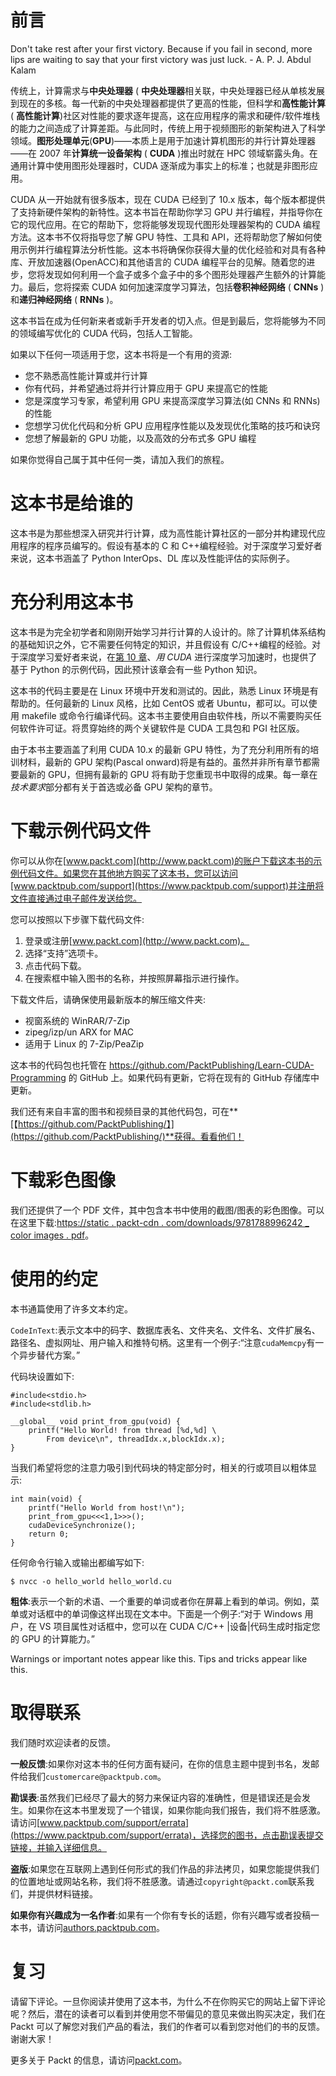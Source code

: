 # 前言

Don't take rest after your first victory. Because if you fail in second, more lips are waiting to say that your first victory was just luck. - A. P. J. Abdul Kalam

传统上，计算需求与**中央处理器** ( **中央处理器**相关联，中央处理器已经从单核发展到现在的多核。每一代新的中央处理器都提供了更高的性能，但科学和**高性能计算** ( **高性能计算**)社区对性能的要求逐年提高，这在应用程序的需求和硬件/软件堆栈的能力之间造成了计算差距。与此同时，传统上用于视频图形的新架构进入了科学领域。**图形处理单元**(**GPU**)——本质上是用于加速计算机图形的并行计算处理器——在 2007 年**计算统一设备架构** ( **CUDA** )推出时就在 HPC 领域崭露头角。在通用计算中使用图形处理器时，CUDA 逐渐成为事实上的标准；也就是非图形应用。

CUDA 从一开始就有很多版本，现在 CUDA 已经到了 10.x 版本，每个版本都提供了支持新硬件架构的新特性。这本书旨在帮助你学习 GPU 并行编程，并指导你在它的现代应用。在它的帮助下，您将能够发现现代图形处理器架构的 CUDA 编程方法。这本书不仅将指导您了解 GPU 特性、工具和 API，还将帮助您了解如何使用示例并行编程算法分析性能。这本书将确保你获得大量的优化经验和对具有各种库、开放加速器(OpenACC)和其他语言的 CUDA 编程平台的见解。随着您的进步，您将发现如何利用一个盒子或多个盒子中的多个图形处理器产生额外的计算能力。最后，您将探索 CUDA 如何加速深度学习算法，包括**卷积神经网络** ( **CNNs** )和**递归神经网络** ( **RNNs** )。

这本书旨在成为任何新来者或新手开发者的切入点。但是到最后，您将能够为不同的领域编写优化的 CUDA 代码，包括人工智能。

如果以下任何一项适用于您，这本书将是一个有用的资源:

*   您不熟悉高性能计算或并行计算
*   你有代码，并希望通过将并行计算应用于 GPU 来提高它的性能
*   您是深度学习专家，希望利用 GPU 来提高深度学习算法(如 CNNs 和 RNNs)的性能
*   您想学习优化代码和分析 GPU 应用程序性能以及发现优化策略的技巧和诀窍
*   您想了解最新的 GPU 功能，以及高效的分布式多 GPU 编程

如果你觉得自己属于其中任何一类，请加入我们的旅程。

# 这本书是给谁的

这本书是为那些想深入研究并行计算，成为高性能计算社区的一部分并构建现代应用程序的程序员编写的。假设有基本的 C 和 C++编程经验。对于深度学习爱好者来说，这本书涵盖了 Python InterOps、DL 库以及性能评估的实际例子。

# 充分利用这本书

这本书是为完全初学者和刚刚开始学习并行计算的人设计的。除了计算机体系结构的基础知识之外，它不需要任何特定的知识，并且假设有 C/C++编程的经验。对于深度学习爱好者来说，在[第 10 章](10.html)、*用 CUDA* 进行深度学习加速时，也提供了基于 Python 的示例代码，因此预计该章会有一些 Python 知识。

这本书的代码主要是在 Linux 环境中开发和测试的。因此，熟悉 Linux 环境是有帮助的。任何最新的 Linux 风格，比如 CentOS 或者 Ubuntu，都可以。可以使用 makefile 或命令行编译代码。这本书主要使用自由软件栈，所以不需要购买任何软件许可证。将贯穿始终的两个关键软件是 CUDA 工具包和 PGI 社区版。

由于本书主要涵盖了利用 CUDA 10.x 的最新 GPU 特性，为了充分利用所有的培训材料，最新的 GPU 架构(Pascal onward)将是有益的。虽然并非所有章节都需要最新的 GPU，但拥有最新的 GPU 将有助于您重现书中取得的成果。每一章在*技术要求*部分都有关于首选或必备 GPU 架构的章节。

# 下载示例代码文件

你可以从你在[www.packt.com](http://www.packt.com)的账户下载这本书的示例代码文件。如果您在其他地方购买了这本书，您可以访问[www.packtpub.com/support](https://www.packtpub.com/support)并注册将文件直接通过电子邮件发送给您。

您可以按照以下步骤下载代码文件:

1.  登录或注册[www.packt.com](http://www.packt.com)。
2.  选择“支持”选项卡。
3.  点击代码下载。
4.  在搜索框中输入图书的名称，并按照屏幕指示进行操作。

下载文件后，请确保使用最新版本的解压缩文件夹:

*   视窗系统的 WinRAR/7-Zip
*   zipeg/izp/un ARX for MAC
*   适用于 Linux 的 7-Zip/PeaZip

这本书的代码包也托管在 https://github.com/PacktPublishing/Learn-CUDA-Programming 的 GitHub 上。如果代码有更新，它将在现有的 GitHub 存储库中更新。

我们还有来自丰富的图书和视频目录的其他代码包，可在**[【https://github.com/PacktPublishing/】](https://github.com/PacktPublishing/)**获得。看看他们！

# 下载彩色图像

我们还提供了一个 PDF 文件，其中包含本书中使用的截图/图表的彩色图像。可以在这里下载:[https://static . packt-cdn . com/downloads/9781788996242 _ color images . pdf](_ColorImages.pdf)。

# 使用的约定

本书通篇使用了许多文本约定。

`CodeInText`:表示文本中的码字、数据库表名、文件夹名、文件名、文件扩展名、路径名、虚拟网址、用户输入和推特句柄。这里有一个例子:“注意`cudaMemcpy`有一个异步替代方案。”

代码块设置如下:

```
#include<stdio.h>
#include<stdlib.h>

__global__ void print_from_gpu(void) {
    printf("Hello World! from thread [%d,%d] \
        From device\n", threadIdx.x,blockIdx.x);
}
```

当我们希望将您的注意力吸引到代码块的特定部分时，相关的行或项目以粗体显示:

```
int main(void) {
    printf("Hello World from host!\n");
    print_from_gpu<<<1,1>>>();
    cudaDeviceSynchronize();
    return 0;
}
```

任何命令行输入或输出都编写如下:

```
$ nvcc -o hello_world hello_world.cu
```

**粗体**:表示一个新的术语、一个重要的单词或者你在屏幕上看到的单词。例如，菜单或对话框中的单词像这样出现在文本中。下面是一个例子:“对于 Windows 用户，在 VS 项目属性对话框中，您可以在 CUDA C/C++ |设备|代码生成时指定您的 GPU 的计算能力。”

Warnings or important notes appear like this. Tips and tricks appear like this.

# 取得联系

我们随时欢迎读者的反馈。

**一般反馈**:如果你对这本书的任何方面有疑问，在你的信息主题中提到书名，发邮件给我们`customercare@packtpub.com`。

**勘误表**:虽然我们已经尽了最大的努力来保证内容的准确性，但是错误还是会发生。如果你在这本书里发现了一个错误，如果你能向我们报告，我们将不胜感激。请访问[www.packtpub.com/support/errata](https://www.packtpub.com/support/errata)，选择您的图书，点击勘误表提交链接，并输入详细信息。

**盗版**:如果您在互联网上遇到任何形式的我们作品的非法拷贝，如果您能提供我们的位置地址或网站名称，我们将不胜感激。请通过`copyright@packt.com`联系我们，并提供材料链接。

**如果你有兴趣成为一名作者**:如果有一个你有专长的话题，你有兴趣写或者投稿一本书，请访问[authors.packtpub.com](http://authors.packtpub.com/)。

# 复习

请留下评论。一旦你阅读并使用了这本书，为什么不在你购买它的网站上留下评论呢？然后，潜在的读者可以看到并使用您不带偏见的意见来做出购买决定，我们在 Packt 可以了解您对我们产品的看法，我们的作者可以看到您对他们的书的反馈。谢谢大家！

更多关于 Packt 的信息，请访问[packt.com](http://www.packt.com/)。